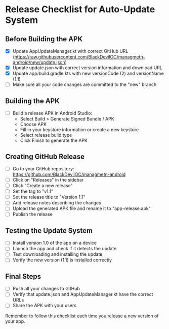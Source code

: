 # Release Checklist for Auto-Update System

## Before Building the APK

- [x] Update AppUpdateManager.kt with correct GitHub URL (https://raw.githubusercontent.com/BlackDevilOC/managmetn-android/new/update.json)
- [x] Update update.json with correct version information and download URL
- [x] Update app/build.gradle.kts with new versionCode (2) and versionName (1.1)
- [ ] Make sure all your code changes are committed to the "new" branch

## Building the APK

- [ ] Build a release APK in Android Studio:
  - Select Build > Generate Signed Bundle / APK
  - Choose APK
  - Fill in your keystore information or create a new keystore
  - Select release build type
  - Click Finish to generate the APK

## Creating GitHub Release

- [ ] Go to your GitHub repository: https://github.com/BlackDevilOC/managmetn-android
- [ ] Click on "Releases" in the sidebar
- [ ] Click "Create a new release"
- [ ] Set the tag to "v1.1"
- [ ] Set the release title to "Version 1.1"
- [ ] Add release notes describing the changes
- [ ] Upload the generated APK file and rename it to "app-release.apk"
- [ ] Publish the release

## Testing the Update System

- [ ] Install version 1.0 of the app on a device
- [ ] Launch the app and check if it detects the update
- [ ] Test downloading and installing the update
- [ ] Verify the new version (1.1) is installed correctly

## Final Steps

- [ ] Push all your changes to GitHub
- [ ] Verify that update.json and AppUpdateManager.kt have the correct URLs
- [ ] Share the APK with your users

Remember to follow this checklist each time you release a new version of your app. 